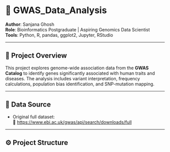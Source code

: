 # 🧬 GWAS_Data_Analysis


**Author**: Sanjana Ghosh  
**Role**: Bioinformatics Postgraduate | Aspiring Genomics Data Scientist  
**Tools**: Python, R, pandas, ggplot2, Jupyter, RStudio

---

## 📌 Project Overview

This project explores genome-wide association data from the **GWAS Catalog** to identify genes significantly associated with human traits and diseases. The analysis includes variant interpretation, frequency calculations, population bias identification, and SNP-mutation mapping.

---

## 📂 Data Source

- Original full dataset:  
  🔗 https://www.ebi.ac.uk/gwas/api/search/downloads/full

---

## ⚙️ Project Structure

